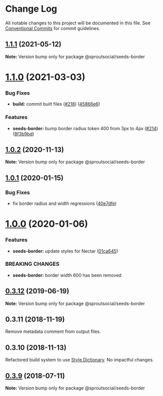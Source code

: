 # Change Log

All notable changes to this project will be documented in this file.
See [Conventional Commits](https://conventionalcommits.org) for commit guidelines.

## [1.1.1](https://github.com/sproutsocial/seeds-packets/compare/@sproutsocial/seeds-border@1.1.0...@sproutsocial/seeds-border@1.1.1) (2021-05-12)

**Note:** Version bump only for package @sproutsocial/seeds-border





# [1.1.0](https://github.com/sproutsocial/seeds-packets/compare/@sproutsocial/seeds-border@1.0.2...@sproutsocial/seeds-border@1.1.0) (2021-03-03)


### Bug Fixes

* **build:** commit built files ([#218](https://github.com/sproutsocial/seeds-packets/issues/218)) ([45866e6](https://github.com/sproutsocial/seeds-packets/commit/45866e6))


### Features

* **seeds-border:** bump border radius token 400 from 3px to 4px ([#214](https://github.com/sproutsocial/seeds-packets/issues/214)) ([8f3b9bd](https://github.com/sproutsocial/seeds-packets/commit/8f3b9bd))





## [1.0.2](https://github.com/sproutsocial/seeds-packets/compare/@sproutsocial/seeds-border@1.0.1...@sproutsocial/seeds-border@1.0.2) (2020-11-13)

**Note:** Version bump only for package @sproutsocial/seeds-border





## [1.0.1](https://github.com/sproutsocial/seeds-packets/compare/@sproutsocial/seeds-border@1.0.0...@sproutsocial/seeds-border@1.0.1) (2020-01-15)


### Bug Fixes

* fix border radius and width regressions ([40e7dfe](https://github.com/sproutsocial/seeds-packets/commit/40e7dfe))





# [1.0.0](https://github.com/sproutsocial/seeds-packets/compare/@sproutsocial/seeds-border@0.3.12...@sproutsocial/seeds-border@1.0.0) (2020-01-06)


### Features

* **seeds-border:** update styles for Nectar ([01ca645](https://github.com/sproutsocial/seeds-packets/commit/01ca645))


### BREAKING CHANGES

* **seeds-border:** border width 600 has been removed





## [0.3.12](https://github.com/sproutsocial/seeds/compare/@sproutsocial/seeds-border@0.3.10...@sproutsocial/seeds-border@0.3.12) (2019-06-19)

**Note:** Version bump only for package @sproutsocial/seeds-border





## 0.3.11 (2018-11-19)
Remove metadata comment from output files.

## 0.3.10 (2018-11-13)
Refactored build system to use [Style Dictionary](https://amzn.github.io/style-dictionary). No impactful changes.

<a name="0.3.9"></a>
## [0.3.9](https://github.com/sproutsocial/seeds/compare/@sproutsocial/seeds-border@0.3.8...@sproutsocial/seeds-border@0.3.9) (2018-07-11)




**Note:** Version bump only for package @sproutsocial/seeds-border
